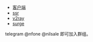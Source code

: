 - [客户端](doc/clients.md)
- [ssr](doc/ssr-sub.md)
- [v2ray](doc/v2.md)
- [ surge](doc/s5-tls.md)

telegram @nfone @nilsale 即可加入群组。



